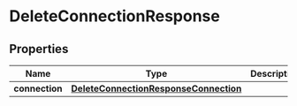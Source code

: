 

# DeleteConnectionResponse


## Properties

| Name | Type | Description | Notes |
|------------ | ------------- | ------------- | -------------|
|**connection** | [**DeleteConnectionResponseConnection**](DeleteConnectionResponseConnection.md) |  |  [optional] |



